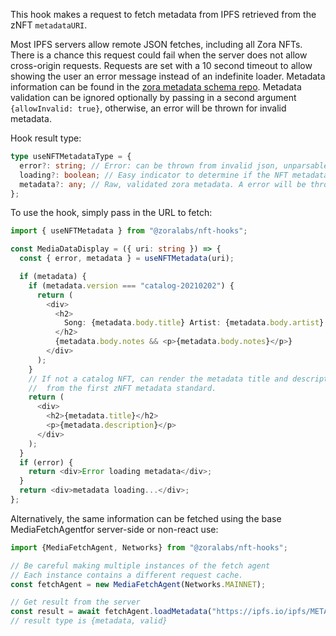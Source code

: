 This hook makes a request to fetch metadata from IPFS retrieved from the zNFT `metadataURI`.

Most IPFS servers allow remote JSON fetches, including all Zora NFTs.
There is a chance this request could fail when the server does not allow cross-origin requests.
Requests are set with a 10 second timeout to allow showing the user an error message instead of an 
indefinite loader.
Metadata information can be found in the [zora metadata schema repo](https://github.com/ourzora/media-metadata-schemas).
Metadata validation can be ignored optionally by passing in a second argument `{allowInvalid: true}`, otherwise, an 
error will be thrown for invalid metadata.

Hook result type:
```ts
type useNFTMetadataType = {
  error?: string; // Error: can be thrown from invalid json, unparsable json, network request failure, network request timeout
  loading?: boolean; // Easy indicator to determine if the NFT metadata is loading. Same as (!metadata && !error).
  metadata?: any; // Raw, validated zora metadata. A error will be thrown if the metadata does not validate.
};
```

To use the hook, simply pass in the URL to fetch:

```ts
import { useNFTMetadata } from "@zoralabs/nft-hooks";

const MediaDataDisplay = ({ uri: string }) => {
  const { error, metadata } = useNFTMetadata(uri);

  if (metadata) {
    if (metadata.version === "catalog-20210202") {
      return (
        <div>
          <h2>
            Song: {metadata.body.title} Artist: {metadata.body.artist}
          </h2>
          {metadata.body.notes && <p>{metadata.body.notes}</p>}
        </div>
      );
    }
    // If not a catalog NFT, can render the metadata title and description fields
    //  from the first zNFT metadata standard.
    return (
      <div>
        <h2>{metadata.title}</h2>
        <p>{metadata.description}</p>
      </div>
    );
  }
  if (error) {
    return <div>Error loading metadata</div>;
  }
  return <div>metadata loading...</div>;
};
```


Alternatively, the same information can be fetched using the base MediaFetchAgentfor server-side or non-react use:
```ts
import {MediaFetchAgent, Networks} from "@zoralabs/nft-hooks";

// Be careful making multiple instances of the fetch agent
// Each instance contains a different request cache.
const fetchAgent = new MediaFetchAgent(Networks.MAINNET);

// Get result from the server
const result = await fetchAgent.loadMetadata("https://ipfs.io/ipfs/METADATA_HASH");
// result type is {metadata, valid}
```